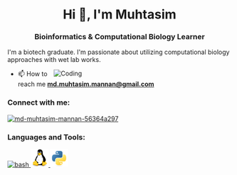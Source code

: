 <h1 align="center">Hi 👋, I'm Muhtasim </h1>
<h3 align="center">Bioinformatics & Computational Biology Learner</h3>

I'm a biotech graduate. I'm passionate about utilizing computational biology approaches with wet lab works. 

<img align="right" alt="Coding" width="400" src="https://i.giphy.com/media/v1.Y2lkPTc5MGI3NjExcGxmcTFkc3h3aGp5ZHM5eWxxbTN3ajN5bHIzdmw2cmM0czhzbWRhdSZlcD12MV9pbnRlcm5hbF9naWZfYnlfaWQmY3Q9Zw/zdhgBtpANvh6G6ERNz/giphy.gif
">

- 📫 How to reach me **md.muhtasim.mannan@gmail.com**

<h3 align="left">Connect with me:</h3>
<p align="left">
<a href="https://linkedin.com/in/md-muhtasim-mannan-56364a297" target="blank"><img align="center" src="https://raw.githubusercontent.com/rahuldkjain/github-profile-readme-generator/master/src/images/icons/Social/linked-in-alt.svg" alt="md-muhtasim-mannan-56364a297" height="30" width="40" /></a>
</p>

<h3 align="left">Languages and Tools:</h3>
<p align="left"> <a href="https://www.gnu.org/software/bash/" target="_blank" rel="noreferrer"> <img src="https://www.vectorlogo.zone/logos/gnu_bash/gnu_bash-icon.svg" alt="bash" width="40" height="40"/> </a> <a href="https://www.linux.org/" target="_blank" rel="noreferrer"> <img src="https://raw.githubusercontent.com/devicons/devicon/master/icons/linux/linux-original.svg" alt="linux" width="40" height="40"/> </a> <a href="https://www.python.org" target="_blank" rel="noreferrer"> <img src="https://raw.githubusercontent.com/devicons/devicon/master/icons/python/python-original.svg" alt="python" width="40" height="40"/> </a> </p>
